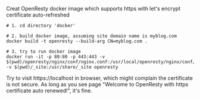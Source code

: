 Creat OpenResty docker image which supports https with let's encrypt certificate auto-refreshed

```
# 1. cd directory 'docker'

# 2. build docker image, assuming site domain name is myblog.com
docker build -t openresty --build-arg CN=myblog.com .

# 3. try to run docker image
docker run -it -p 80:80 -p 443:443 -v $(pwd)/openresty/nginx/conf/nginx.conf:/usr/local/openresty/nginx/conf/nginx.conf -v $(pwd)/_site:/usr/share/_site openresty
```

Try to visit https://localhost in browser, which might complain the certificate is not secure.  As long as you see page "Welcome to OpenResty with https certificate auto renewed!", it's fine.